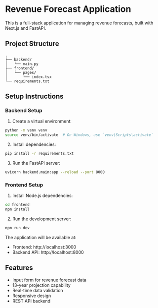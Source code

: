 # Revenue Forecast Application

This is a full-stack application for managing revenue forecasts, built with Next.js and FastAPI.

## Project Structure
```
.
├── backend/
│   └── main.py
├── frontend/
│   └── pages/
│       └── index.tsx
└── requirements.txt
```

## Setup Instructions

### Backend Setup
1. Create a virtual environment:
```bash
python -m venv venv
source venv/bin/activate  # On Windows, use `venv\Scripts\activate`
```

2. Install dependencies:
```bash
pip install -r requirements.txt
```

3. Run the FastAPI server:
```bash
uvicorn backend.main:app --reload --port 8000
```

### Frontend Setup
1. Install Node.js dependencies:
```bash
cd frontend
npm install
```

2. Run the development server:
```bash
npm run dev
```

The application will be available at:
- Frontend: http://localhost:3000
- Backend API: http://localhost:8000

## Features
- Input form for revenue forecast data
- 13-year projection capability
- Real-time data validation
- Responsive design
- REST API backend
